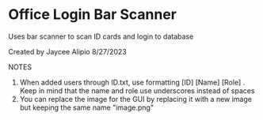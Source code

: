 # Office Login Bar Scanner
 Uses bar scanner to scan ID cards and login to database

Created by Jaycee Alipio 8/27/2023

NOTES
1. When added users through ID.txt, use formatting [ID] [Name] [Role] . Keep in mind that the name and role use underscores instead of spaces
2. You can replace the image for the GUI by replacing it with a new image but keeping the same name "image.png"
